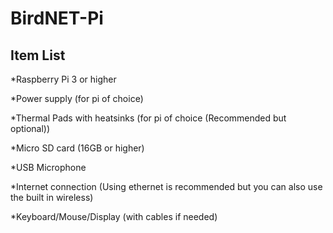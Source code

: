# BirdNET-Pi
## Item List
*Raspberry Pi 3 or higher

*Power supply (for pi of choice)

*Thermal Pads with heatsinks (for pi of choice (Recommended but optional))

*Micro SD card (16GB or higher)

*USB Microphone

*Internet connection (Using ethernet is recommended but you can also use the built in wireless)

*Keyboard/Mouse/Display (with cables if needed)
